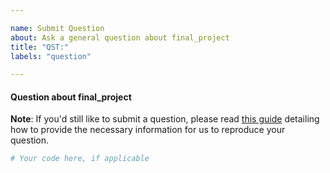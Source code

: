 ```yaml
---

name: Submit Question
about: Ask a general question about final_project
title: "QST:"
labels: "question"

---
```


#### Question about final_project

**Note**: If you'd still like to submit a question, please read [this guide](
https://matthewrocklin.com/blog/work/2018/02/28/minimal-bug-reports) detailing how to
provide the necessary information for us to reproduce your question.

```python
# Your code here, if applicable
```
